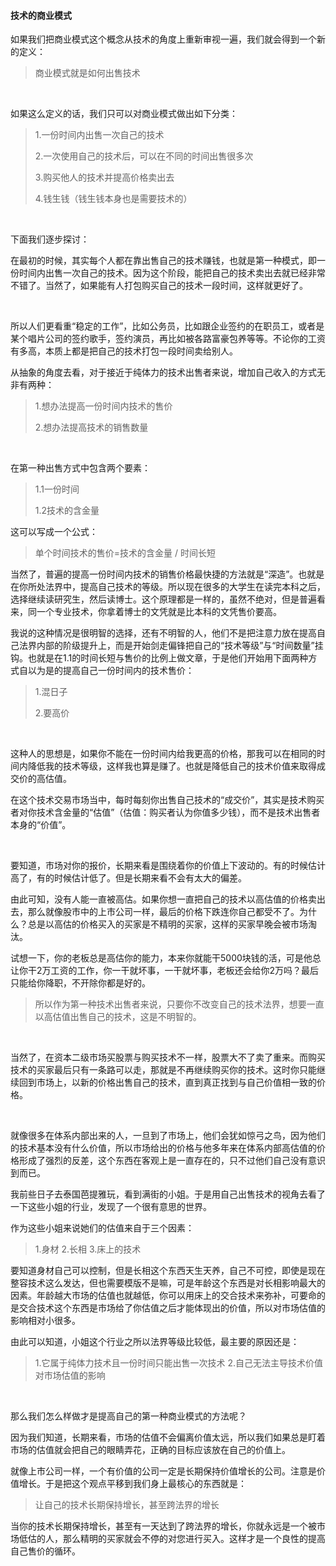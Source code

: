 #### 技术的商业模式

如果我们把商业模式这个概念从技术的角度上重新审视一遍，我们就会得到一个新的定义：



>商业模式就是如何出售技术

 

如果这么定义的话，我们只可以对商业模式做出如下分类：

>1.一份时间内出售一次自己的技术
>
>2.一次使用自己的技术后，可以在不同的时间出售很多次
>
>3.购买他人的技术并提高价格卖出去
>
>4.钱生钱（钱生钱本身也是需要技术的）

 

下面我们逐步探讨：

在最初的时候，其实每个人都在靠出售自己的技术赚钱，也就是第一种模式，即一份时间内出售一次自己的技术。因为这个阶段，能把自己的技术卖出去就已经非常不错了。当然了，如果能有人打包购买自己的技术一段时间，这样就更好了。

 

所以人们更看重“稳定的工作”，比如公务员，比如跟企业签约的在职员工，或者是某个唱片公司的签约歌手，签约演员，再比如被各路富豪包养等等。不论你的工资有多高，本质上都是把自己的技术打包一段时间卖给别人。



从抽象的角度去看，对于接近于纯体力的技术出售者来说，增加自己收入的方式无非有两种：
>
>1.想办法提高一份时间内技术的售价
>
>2.想办法提高技术的销售数量

 

在第一种出售方式中包含两个要素：
>
>1.1一份时间
>
>1.2技术的含金量



这可以写成一个公式：



>单个时间技术的售价=技术的含金量 / 时间长短



当然了，普遍的提高一份时间内技术的销售价格最快捷的方法就是“深造”。也就是在你所处法界中，提高自己技术的等级。所以现在很多的大学生在读完本科之后，选择继续读研究生，然后读博士。这个原理都是一样的，虽然不绝对，但是普遍看来，同一个专业技术，你拿着博士的文凭就是比本科的文凭售价要高。



我说的这种情况是很明智的选择，还有不明智的人，他们不是把注意力放在提高自己法界内部的阶级提升上，而是开始剑走偏锋把自己的“技术等级”与“时间数量”挂钩。也就是在1.1的时间长短与售价的比例上做文章，于是他们开始用下面两种方式自以为是的提高自己一份时间内的技术售价：
>
>1.混日子
>
>2.要高价

 

这种人的思想是，如果你不能在一份时间内给我更高的价格，那我可以在相同的时间内降低我的技术等级，这样我也算是赚了。也就是降低自己的技术价值来取得成交价的高估值。



在这个技术交易市场当中，每时每刻你出售自己技术的“成交价”，其实是技术购买者对你技术含金量的“估值”（估值：购买者认为你值多少钱），而不是技术出售者本身的“价值”。

  

要知道，市场对你的报价，长期来看是围绕着你的价值上下波动的。有的时候估计高了，有的时候估计低了。但是长期来看不会有太大的偏差。



由此可知，没有人能一直被高估。如果你想一直把自己的技术以高估值的价格卖出去，那么就像股市中的上市公司一样，最后的价格下跌连你自己都受不了。为什么？总是以高估的价格买入的买家是不精明的买家，这样的买家早晚会被市场淘汰。



试想一下，你的老板总是高估你的能力，本来你就能干5000块钱的活，可是他总让你干2万工资的工作，你一干就坏事，一干就坏事，老板还会给你2万吗？最后只能给你降职，不开除你都是好的。

>
>所以作为第一种技术出售者来说，只要你不改变自己的技术法界，想要一直以高估值出售自己的技术，这是不明智的。
>
 

当然了，在资本二级市场买股票与购买技术不一样，股票大不了卖了重来。而购买技术的买家最后只有一条路可以走，那就是不再继续购买你的技术。这时你只能继续回到市场上，以新的价格出售自己的技术，直到真正找到与自己价值相一致的价格。

 

就像很多在体系内部出来的人，一旦到了市场上，他们会犹如惊弓之鸟，因为他们的技术基本没有什么价值，所以市场给出的价格与他多年来在体系内部高估值的价格形成了强烈的反差，这个东西在客观上是一直存在的，只不过他们自己没有意识到而已。



我前些日子去泰国芭提雅玩，看到满街的小姐。于是用自己出售技术的视角去看了一下这些小姐的行业，发现了一个很有意思的世界。



作为这些小姐来说她们的估值来自于三个因素：
>
>1.身材
>2.长相
>3.床上的技术



要知道身材自己可以控制，但是长相这个东西天生天养，自己不可控，即使是现在整容技术这么发达，但也需要模版不是嘛，可是年龄这个东西是对长相影响最大的因素。年龄越大市场的估值也就越低，你可以用床上的交合技术来弥补，可要命的是交合技术这个东西是市场给了你估值之后才能体现出的价值，所以对市场估值的影响相对小很多。



由此可以知道，小姐这个行业之所以法界等级比较低，最主要的原因还是：

>1.它属于纯体力技术且一份时间只能出售一次技术
>2.自己无法主导技术价值对市场估值的影响

 

那么我们怎么样做才是提高自己的第一种商业模式的方法呢？



因为我们知道，长期来看，市场的估值不会偏离价值太远，所以我们如果总是盯着市场的估值就会把自己的眼睛弄花，正确的目标应该放在自己的价值上。

就像上市公司一样，一个有价值的公司一定是长期保持价值增长的公司。注意是价值增长。于是把这个观点平移到我们身上最核心的东西就是：



>让自己的技术长期保持增长，甚至跨法界的增长



当你的技术长期保持增长，甚至有一天达到了跨法界的增长，你就永远是一个被市场低估的人，那么精明的买家就会不停的对您进行买入。这样才是一个良性的提高自己售价的循环。

